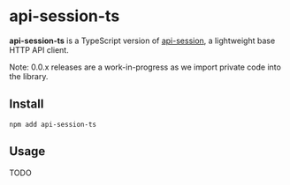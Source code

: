 # api-session-ts

**api-session-ts** is a TypeScript version of [api-session](https://github.com/Bixoto/api-session), a lightweight base HTTP API client.

Note: 0.0.x releases are a work-in-progress as we import private code into the library.

## Install

    npm add api-session-ts

## Usage

TODO
